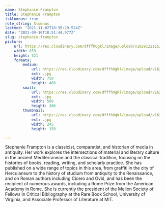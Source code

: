 ```yaml
---
name: Stephanie Frampton
title: Stephanie Frampton
isAlumnus: true
role_string: Alumnus
lastmod: "2021-11-02T18:35:20.524Z"
date: "2021-09-16T10:51:44.977Z"
slug: stephanie-frampton
picture:
    url: https://res.cloudinary.com/dfffh0gkl/image/upload/v1629122115/stephanie_a64d57dcab.jpg
    width: 850
    height: 521
    formats:
        medium:
            url: https://res.cloudinary.com/dfffh0gkl/image/upload/v1629122117/medium_stephanie_a64d57dcab.jpg
            ext: .jpg
            width: 750
            height: 460
        small:
            url: https://res.cloudinary.com/dfffh0gkl/image/upload/v1629122117/small_stephanie_a64d57dcab.jpg
            ext: .jpg
            width: 500
            height: 306
        thumbnail:
            url: https://res.cloudinary.com/dfffh0gkl/image/upload/v1629122116/thumbnail_stephanie_a64d57dcab.jpg
            ext: .jpg
            width: 245
            height: 150

---
```

Stephanie Frampton is a classicist, comparatist, and historian of media in antiquity. Her work explores the intersections of material and literary culture in the ancient Mediterranean and the classical tradition, focusing on the histories of books, reading, writing, and scholarly practice. She has published on a wide range of topics in this area, from graffiti in the city of Herculaneum to the history of studium from antiquity to the Renaissance, and on Roman authors including Cicero and Ovid, and has been the recipient of numerous awards, including a Rome Prize from the American Academy in Rome. She is currently the president of the Mellon Society of Fellows in Critical Bibliography at the Rare Book School, University of Virginia, and Associate Professor of Literature at MIT.